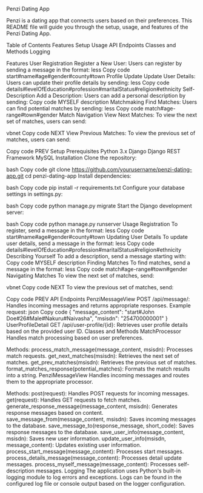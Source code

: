 Penzi Dating App

Penzi is a dating app that connects users based on their preferences. This README file will guide you through the setup, usage, and features of the Penzi Dating App.

Table of Contents
Features
Setup
Usage
API Endpoints
Classes and Methods
Logging

Features
User Registration
Register a New User: Users can register by sending a message in the format:
less
Copy code
start#name#age#gender#county#town
Profile Update
Update User Details: Users can update their profile details by sending:
less
Copy code
details#levelOfEducation#profession#maritalStatus#religion#ethnicity
Self-Description
Add a Description: Users can add a personal description by sending:
Copy code
MYSELF description
Matchmaking
Find Matches: Users can find potential matches by sending:
less
Copy code
match#age-range#town#gender
Match Navigation
View Next Matches: To view the next set of matches, users can send:

vbnet
Copy code
NEXT
View Previous Matches: To view the previous set of matches, users can send:

Copy code
PREV
Setup
Prerequisites
Python 3.x
Django
Django REST Framework
MySQL
Installation
Clone the repository:

bash
Copy code
git clone https://github.com/yourusername/penzi-dating-app.git
cd penzi-dating-app
Install dependencies:

bash
Copy code
pip install -r requirements.txt
Configure your database settings in settings.py:

bash
Copy code
python manage.py migrate
Start the Django development server:

bash
Copy code
python manage.py runserver
Usage
Registration
To register, send a message in the format:
less
Copy code
start#name#age#gender#county#town
Updating User Details
To update user details, send a message in the format:
less
Copy code
details#levelOfEducation#profession#maritalStatus#religion#ethnicity
Describing Yourself
To add a description, send a message starting with:
Copy code
MYSELF description
Finding Matches
To find matches, send a message in the format:
less
Copy code
match#age-range#town#gender
Navigating Matches
To view the next set of matches, send:

vbnet
Copy code
NEXT
To view the previous set of matches, send:

Copy code
PREV
API Endpoints
PenziMessageView
POST /api/message/: Handles incoming messages and returns appropriate responses.
Example request:
json
Copy code
{
  "message_content": "start#John Doe#26#Male#Nakuru#Naivasha",
  "msisdn": "254700000001"
}
UserProfileDetail
GET /api/user-profile/{id}: Retrieves user profile details based on the provided user ID.
Classes and Methods
MatchProcessor
Handles match processing based on user preferences.

Methods:
process_match_message(message_content, msisdn): Processes match requests.
get_next_matches(msisdn): Retrieves the next set of matches.
get_prev_matches(msisdn): Retrieves the previous set of matches.
format_matches_response(potential_matches): Formats the match results into a string.
PenziMessageView
Handles incoming messages and routes them to the appropriate processor.

Methods:
post(request): Handles POST requests for incoming messages.
get(request): Handles GET requests to fetch matches.
generate_response_message(message_content, msisdn): Generates response messages based on content.
save_message_from(message_content, msisdn): Saves incoming messages to the database.
save_message_to(response_message, short_code): Saves response messages to the database.
save_user_info(message_content, msisdn): Saves new user information.
update_user_info(msisdn, message_content): Updates existing user information.
process_start_message(message_content): Processes start messages.
process_details_message(message_content): Processes detail update messages.
process_myself_message(message_content): Processes self-description messages.
Logging
The application uses Python's built-in logging module to log errors and exceptions.
Logs can be found in the configured log file or console output based on the logger configuration.
